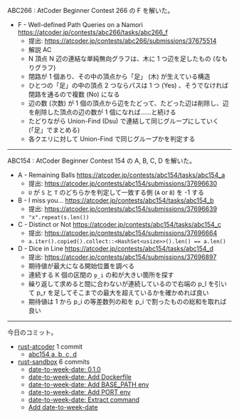 ABC266 : AtCoder Beginner Contest 266 の F を解いた。

- F - Well-defined Path Queries on a Namori
  <https://atcoder.jp/contests/abc266/tasks/abc266_f>
  - 提出: <https://atcoder.jp/contests/abc266/submissions/37675514>
  - 解説 AC
  - N 頂点 N 辺の連結な単純無向グラフは、木に 1 つ辺を足したもの (なもりグラフ)
  - 閉路が 1 個あり、その中の頂点から「足」 (木) が生えている構造
  - ひとつの「足」の中の頂点 2 つならパスは 1 つ (Yes) 、そうでなければ閉路を通るので複数 (No) になる
  - 辺の数 (次数) が 1 個の頂点から辺をたどって、たどった辺は削除し、辺を削除した頂点の辺の数が 1 個になれば……と続ける
  - たどりながら Union-Find (Dsu) で連結して同じグループにしていく (「足」でまとめる)
  - 各クエリに対して Union-Find で同じグループかを判定する

---

ABC154 : AtCoder Beginner Contest 154 の A, B, C, D を解いた。

- A - Remaining Balls
  <https://atcoder.jp/contests/abc154/tasks/abc154_a>
  - 提出: <https://atcoder.jp/contests/abc154/submissions/37696630>
  - `U` が `S` と `T` のどちらかを判定して一致する側 (`A` or `B`) を -1 する
- B - I miss you...
  <https://atcoder.jp/contests/abc154/tasks/abc154_b>
  - 提出: <https://atcoder.jp/contests/abc154/submissions/37696639>
  - `"x".repeat(s.len())`
- C - Distinct or Not
  <https://atcoder.jp/contests/abc154/tasks/abc154_c>
  - 提出: <https://atcoder.jp/contests/abc154/submissions/37696664>
  - `a.iter().copied().collect::<HashSet<usize>>().len() == a.len()`
- D - Dice in Line
  <https://atcoder.jp/contests/abc154/tasks/abc154_d>
  - 提出: <https://atcoder.jp/contests/abc154/submissions/37696897>
  - 期待値が最大になる開始位置を調べる
  - 連続する K 個の区間の `p_i` の和が大きい箇所を探す
  - 繰り返して求めると間に合わないが連続しているので右端の p_l を引いて p_r を足してそこまでの最大を超えているかを確かめれば良い
  - 期待値は 1 から p_i の等差数列の和を p_i で割ったものの総和を取れば良い

---

今日のコミット。

- [rust-atcoder](https://github.com/bouzuya/rust-atcoder) 1 commit
  - [abc154 a, b, c, d](https://github.com/bouzuya/rust-atcoder/commit/6118f818f2a961a5a322fdbab4d9ddeba36851a0)
- [rust-sandbox](https://github.com/bouzuya/rust-sandbox) 6 commits
  - [date-to-week-date: 0.1.0](https://github.com/bouzuya/rust-sandbox/commit/af5a5d547e0eb470c5503512a2f21ffc40b1c5ce)
  - [date-to-week-date: Add Dockerfile](https://github.com/bouzuya/rust-sandbox/commit/620f890545cde835a2021ad603ba8964867f008b)
  - [date-to-week-date: Add BASE_PATH env](https://github.com/bouzuya/rust-sandbox/commit/e790b32d5e32acd935c91b20e93736de77ec1f18)
  - [date-to-week-date: Add PORT env](https://github.com/bouzuya/rust-sandbox/commit/7844fcea385e307fe7a1520531dbe792af0170cd)
  - [date-to-week-date: Extract command](https://github.com/bouzuya/rust-sandbox/commit/aaa276ac2377fc102bdd6f553deffc2b3b088b5a)
  - [Add date-to-week-date](https://github.com/bouzuya/rust-sandbox/commit/0b6ce0fbf703fea50bc57e7355f2db8b75bc1de7)
